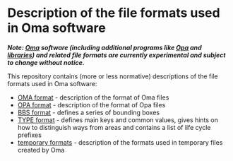# Description of the file formats used in Oma software

***Note: [Oma](https://github.com/kumakyoo42/Oma) software (including
additional programs like [Opa](https://github.com/kumakyoo42/Opa) and
[libraries](https://github.com/kumakyoo42/OmaLibJava)) and related
file formats are currently experimental and subject to change without
notice.***

This repository contains (more or less normative) descriptions of the
file formats used in Oma software:

* [OMA format](/OMA.md) - description of the format of Oma files
* [OPA format](/OPA.md) - description of the format of Opa files
* [BBS format](/BBS.md) - defines a series of bounding boxes
* [TYPE format](/TYPE.md) - defines main keys and common values, gives
  hints on how to distinguish ways from areas and contains a list of
  life cycle prefixes
* [temporary formats](/TEMPORARY.md) - description of the formats used
  in temporary files created by Oma
